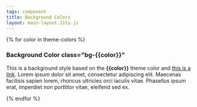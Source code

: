 ```yaml
---
tags: component
title: Background Colors
layout: main-layout.11ty.js
---
```


{% for color in theme-colors %}

<div class="bg-{{ color }} pl-4 p-2">
<h3>Background Color class="bg-{{color}}"</h3>
<p>This is a background style based on the <strong>{{color}}</strong> theme color and <a href="#">this is a link</a>. Lorem ipsum dolor sit amet, consectetur adipiscing elit. Maecenas facilisis sapien lorem, rhoncus ultricies orci iaculis vitae. Phasellus ipsum erat, imperdiet non porttitor vitae, eleifend sed ex.</p>
</div>
{% endfor %}
